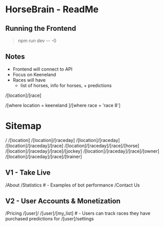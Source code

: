 # HorseBrain - ReadMe

## Running the Frontend
>npm run dev -- -0


## Notes

-  Frontend will connect to API
- Focus on Keeneland 
- Races will have
  - list of horses, info for horses, + predictions


/[location]/[race]

/[where location = keeneland ]/[where race = 'race 8']


# Sitemap

/
/[location]
/[location]/[raceday]
/[location]/[raceday]
/[location]/[raceday]/[race]
/[location]/[raceday]/[race]/[horse]
/[location]/[raceday]/[race]/[jockey]
/[location]/[raceday]/[race]/[owner]
/[location]/[raceday]/[race]/[trainer]

## V1 - Take Live

/About
/Statistics     # - Examples of bot performance
/Contact Us

## V2 - User Accounts & Monetization

/Pricing
/[user]/
/[user]/[my_list]  # - Users can track races they have purchased predictions for
/[user]/settings
